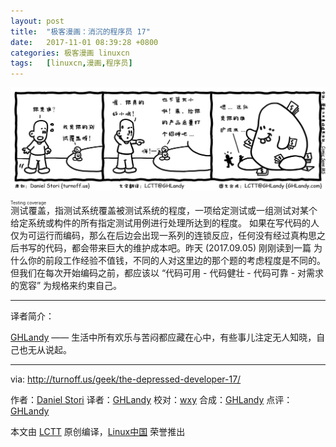 ```yaml
---
layout: post
title:	"极客漫画：消沉的程序员 17"
date:	2017-11-01 08:39:28 +0800 
categories:	极客漫画 linuxcn 
tags:	[linuxcn,漫画,程序员]
---
```



![depressed-developer-17](/Asserts/Images/album/201711/01/083932jn41vvczvjkhwry1.png)


<ruby> 测试覆盖 <rp>  （ </rp> <rt>  Testing coverage </rt> <rp>  ） </rp></ruby>，指测试系统覆盖被测试系统的程度，一项给定测试或一组测试对某个给定系统或构件的所有指定测试用例进行处理所达到的程度。 如果在写代码的人仅为可运行而编码，那么在后边会出现一系列的连锁反应，任何没有经过真构思之后书写的代码，都会带来巨大的维护成本吧。昨天 (2017.09.05) 刚刚读到一篇 为什么你的前段工作经验不值钱，不同的人对这里边的那个题的考虑程度是不同的。但我们在每次开始编码之前，都应该以 “代码可用 - 代码健壮 - 代码可靠 - 对需求的宽容” 为规格来约束自己。




---


译者简介：


[GHLandy](http://ghlandy.com/) —— 生活中所有欢乐与苦闷都应藏在心中，有些事儿注定无人知晓，自己也无从说起。




---


via: <http://turnoff.us/geek/the-depressed-developer-17/>


作者：[Daniel Stori](http://turnoff.us/about/) 译者：[GHLandy](https://github.com/GHLandy) 校对：[wxy](https://github.com/wxy) 合成：[GHLandy](https://github.com/GHLandy) 点评：[GHLandy](https://github.com/GHLandy)


本文由 [LCTT](https://github.com/LCTT/TranslateProject) 原创编译，[Linux中国](https://linux.cn/) 荣誉推出
